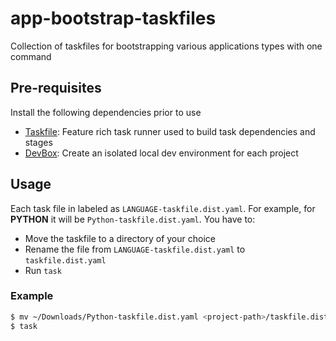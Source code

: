 # app-bootstrap-taskfiles
Collection of taskfiles for bootstrapping various applications types with one command

## Pre-requisites

Install the following dependencies prior to use

- [Taskfile](https://taskfile.dev/): Feature rich task runner used to build task dependencies and stages
- [DevBox](https://www.jetify.com/devbox): Create an isolated local dev environment for each project

## Usage

Each task file in labeled as `LANGUAGE-taskfile.dist.yaml`. For example, for **PYTHON** it will be `Python-taskfile.dist.yaml`. You have to:

- Move the taskfile to a directory of your choice
- Rename the file from `LANGUAGE-taskfile.dist.yaml` to `taskfile.dist.yaml`
- Run `task`

### Example

```bash
$ mv ~/Downloads/Python-taskfile.dist.yaml <project-path>/taskfile.dist.yaml
$ task
```


